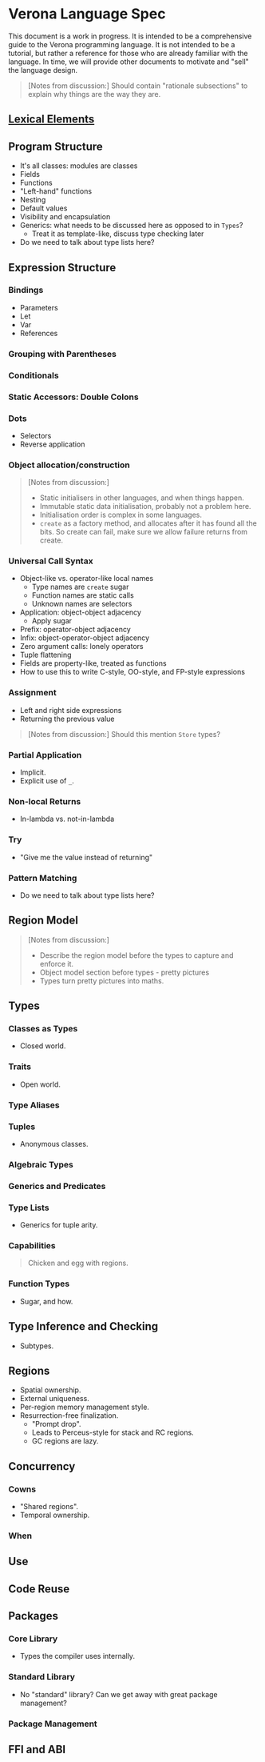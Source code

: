 # Verona Language Spec

This document is a work in progress. It is intended to be a comprehensive guide to the Verona programming language. It is not intended to be a tutorial, but rather a reference for those who are already familiar with the language.  In time, we will provide other documents to motivate and "sell" the language design.

> [Notes from discussion:] Should contain "rationale subsections" to explain why things are the way they are.

## [Lexical Elements](lexical.md)

## Program Structure

- It's all classes: modules are classes
- Fields
- Functions
- "Left-hand" functions
- Nesting
- Default values
- Visibility and encapsulation
- Generics: what needs to be discussed here as opposed to in `Types`?
  - Treat it as template-like, discuss type checking later
- Do we need to talk about type lists here?

## Expression Structure

### Bindings

- Parameters
- Let
- Var
- References

### Grouping with Parentheses

### Conditionals

### Static Accessors: Double Colons

### Dots

- Selectors
- Reverse application

### Object allocation/construction

> [Notes from discussion:] 
> * Static initialisers in other languages, and when things happen.
> * Immutable static data initialisation, probably not a problem here.
> * Initialisation order is complex in some languages.
> * `create` as a factory method, and allocates after it has found all the bits. 
>   So create can fail, make sure we allow failure returns from create.

### Universal Call Syntax

- Object-like vs. operator-like local names
  - Type names are `create` sugar
  - Function names are static calls
  - Unknown names are selectors
- Application: object-object adjacency
  - Apply sugar
- Prefix: operator-object adjacency
- Infix: object-operator-object adjacency
- Zero argument calls: lonely operators
- Tuple flattening
- Fields are property-like, treated as functions
- How to use this to write C-style, OO-style, and FP-style expressions

### Assignment

- Left and right side expressions
- Returning the previous value

> [Notes from discussion:] Should this mention `Store` types?

### Partial Application

- Implicit.
- Explicit use of `_`.

### Non-local Returns

- In-lambda vs. not-in-lambda

### Try

- "Give me the value instead of returning"

### Pattern Matching

- Do we need to talk about type lists here?

## Region Model

> [Notes from discussion:] 
> * Describe the region model before the types to capture and enforce it.
> * Object model section before types - pretty pictures
> * Types turn pretty pictures into maths.

## Types

### Classes as Types

- Closed world.

### Traits

- Open world.

### Type Aliases

### Tuples

- Anonymous classes.

### Algebraic Types

### Generics and Predicates

### Type Lists

- Generics for tuple arity.

### Capabilities

> Chicken and egg with regions.

### Function Types

- Sugar, and how.

## Type Inference and Checking

- Subtypes.

## Regions

- Spatial ownership.
- External uniqueness.
- Per-region memory management style.
- Resurrection-free finalization.
  - "Prompt drop".
  - Leads to Perceus-style for stack and RC regions.
  - GC regions are lazy.

## Concurrency

### Cowns

- "Shared regions".
- Temporal ownership.

### When

## Use

## Code Reuse

## Packages

### Core Library

- Types the compiler uses internally.

### Standard Library

- No "standard" library? Can we get away with great package management?

### Package Management

## FFI and ABI
